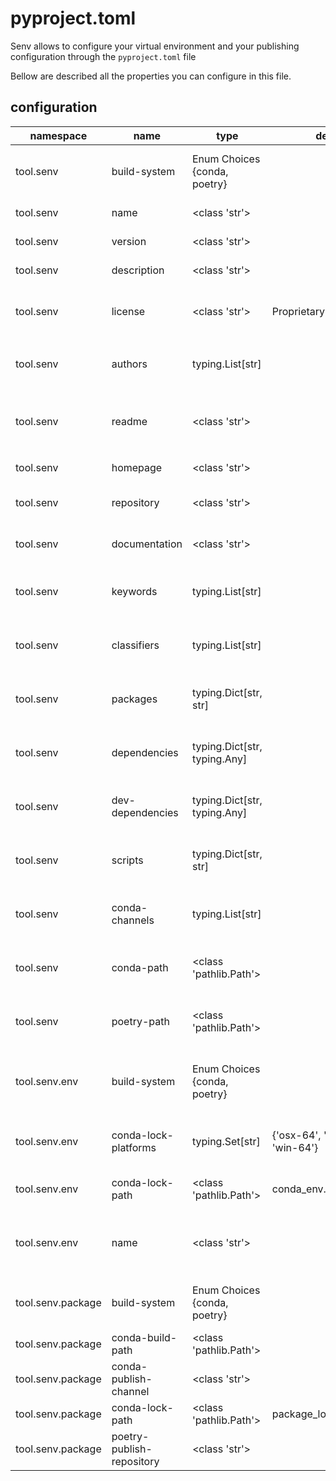 # pyproject.toml

Senv allows to configure your virtual environment and your publishing configuration through the `pyproject.toml` file

Bellow are described all the properties you can configure in this file.

## configuration

| namespace | name | type | default | description |
|-----|-----|-----|-----|-----|
| tool.senv | build-system | Enum Choices {conda, poetry} |  | Default system used to build the virtual environment and the package |
| tool.senv | name | <class 'str'> |  | The name of the package |
| tool.senv | version | <class 'str'> |  | The version of the package |
| tool.senv | description | <class 'str'> |  | A short description of the package |
| tool.senv | license | <class 'str'> | Proprietary | License of the package. License identifiers are listed at [SPDX](https://spdx.org/licenses/) |
| tool.senv | authors | typing.List[str] |  | The authors of the package. Authors must be in the form `name <email>` |
| tool.senv | readme | <class 'str'> |  | (Poetry only) The readme file of the package. The file can be either `README.rst` or `README.md` |
| tool.senv | homepage | <class 'str'> |  | An URL to the website of the project |
| tool.senv | repository | <class 'str'> |  | An URL to the repository of the project |
| tool.senv | documentation | <class 'str'> |  | An URL to the documentation of the project |
| tool.senv | keywords | typing.List[str] |  | (Poetry only) A list of keywords (max: 5) that the package is related to |
| tool.senv | classifiers | typing.List[str] |  | (Poetry only) A list of PyPI [trove classifiers](https://pypi.org/classifiers/) that describe the project |
| tool.senv | packages | typing.Dict[str, str] |  | (Poetry Only) A list of packages and modules to include in the final distribution |
| tool.senv | dependencies | typing.Dict[str, typing.Any] |  | List of dependencies to be included in the final package and in the virtual environment |
| tool.senv | dev-dependencies | typing.Dict[str, typing.Any] |  | List of dependencies to be included in the virtual environment but not in the final package |
| tool.senv | scripts | typing.Dict[str, str] |  | The scripts or executables that will be installed when installing the package |
| tool.senv | conda-channels | typing.List[str] |  | (Conda Only) The conda channels to build the package and the virtual environment |
| tool.senv | conda-path | <class 'pathlib.Path'> |  | (Conda Only) path of the conda executable. (If not defined, it will try to find it in PATH) |
| tool.senv | poetry-path | <class 'pathlib.Path'> |  | (Poetry Only) path of the poetry executable. (If not defined, it will try to find it in PATH) |
| tool.senv.env | build-system | Enum Choices {conda, poetry} |  | Default system used to build the virtual environment. (If not defined, use tool.senv.build_system) |
| tool.senv.env | conda-lock-platforms | typing.Set[str] | {'osx-64', 'linux-64', 'win-64'} | (Conda only) Default set of platforms to solve and lock the dependencies for |
| tool.senv.env | conda-lock-path | <class 'pathlib.Path'> | conda_env.lock.json | (Conda only) The path of where the lock file will be generated |
| tool.senv.env | name | <class 'str'> |  | (Conda only) Alternative name for the conda environment (by default: tool.senv.name) |
| tool.senv.package | build-system | Enum Choices {conda, poetry} |  | Default system used to build the final package. (If not defined, use tool.senv.build_system) |
| tool.senv.package | conda-build-path | <class 'pathlib.Path'> |  |  |
| tool.senv.package | conda-publish-channel | <class 'str'> |  |  |
| tool.senv.package | conda-lock-path | <class 'pathlib.Path'> | package_locked.lock.json |  |
| tool.senv.package | poetry-publish-repository | <class 'str'> |  |  |

